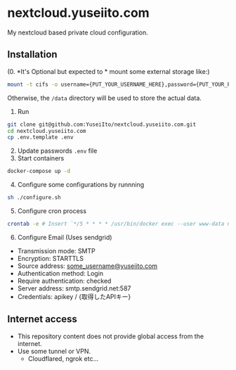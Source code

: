 # nextcloud.yuseiito.com

My nextcloud based private cloud configuration.

## Installation


(0. *It's Optional but expected to * mount some external storage like:)

```zsh
mount -t cifs -o username={PUT_YOUR_USERNAME_HERE},password={PUT_YOUR_PASSWORD_HERE} //{CIFS_HOST}/{CIFS_SHARE} /data
```

Otherwise, the `/data` directory will be used to store the actual data.

1. Run

```zsh
git clone git@github.com:YuseiIto/nextcloud.yuseiito.com.git
cd nextcloud.yuseiito.com
cp .env.template .env
```

2. Update passwords `.env` file
3. Start containers

```zsh
docker-compose up -d
```

4. Configure some configurations by runnning

```zsh
sh ./configure.sh
````

5. Configure cron process

```zsh
crontab -e # Insert `*/5 * * * * /usr/bin/docker exec --user www-data negicloud-infra-app-1 php cron.php` 
```

6. Configure Email (Uses sendgrid)

- Transmission mode: SMTP
- Encryption: STARTTLS
- Source address: some_username@yuseiito.com
- Authentication method: Login
- Require authentication: checked
- Server address: smtp.sendgrid.net:587
- Credentials: apikey / {取得したAPIキー}

## Internet access
- This repository content does not provide global access from the internet.
- Use some tunnel or VPN.
  - Cloudflared, ngrok etc...
